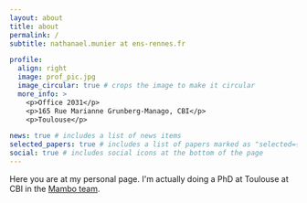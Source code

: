 ```yaml
---
layout: about
title: about
permalink: /
subtitle: nathanael.munier at ens-rennes.fr

profile:
  align: right
  image: prof_pic.jpg
  image_circular: true # crops the image to make it circular
  more_info: >
    <p>Office 2031</p>
    <p>165 Rue Marianne Grunberg-Manago, CBI</p>
    <p>Toulouse</p>

news: true # includes a list of news items
selected_papers: true # includes a list of papers marked as "selected={true}"
social: true # includes social icons at the bottom of the page
---
```


Here you are at my personal page. I'm actually doing a PhD at Toulouse at CBI in the [Mambo team](https://cbi-toulouse.fr/eng/equipe-mambo).
